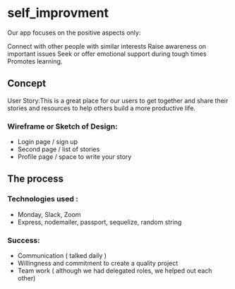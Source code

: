 # self_improvment

Our app focuses on the positive aspects only: 

Connect with other people with similar interests 
Raise awareness on important issues 
Seek or offer emotional support during tough times 
Promotes learning.


## Concept 

User Story:This is a great place for our users to get together and share their stories and resources to help others build a more productive life.

### Wireframe or Sketch of Design: 
 * Login page / sign up
 * Second page / list of stories 
 * Profile page / space to write your story


## The process 


### Technologies used :  
 * Monday, Slack, Zoom 
 * Express, nodemailer, passport, sequelize, random string


### Success: 
 * Communication ( talked daily )
 * Willingness and commitment to create a quality project 
 * Team work ( although we had delegated roles, we helped out each other) 




